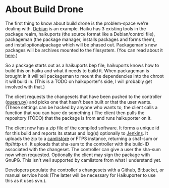 About Build Drone
==================

The first thing to know about build drone is the problem-space we're dealing with. [Debian](http://en.wikipedia.org/wiki/File:Debian-package-cycl.svg) is an example. Haiku has 3 existing tools in the package realm, haikuports (the source format like a Debian/control file), packageman (the package manager, installs packages and forms them), and installoptionalpackage which will be phased out. Packageman's new packages will be archives mounted to the filesystem. (You can read about it [here](http://dev.haiku-os.org/wiki/PackageManagement).)

So a package starts out as a haikuports bep file, haikuports knows how to build this on haiku and what it needs to build it. When packageman is brought in it will tell packageman to mount the dependencies into the chroot it will build in. (This is a TODO on haikuporter's side, I will probably get involved with that.)

The client requests the changesets that have been pushed to the controller ([queen.py](https://github.com/jrabbit/batisseur-planning/blob/master/builddrone/queen.py)) and picks one that hasn't been built or that the user wants. (These settings can be hacked by anyone who wants to, the client calls a function that you can have do something.) The client then pulls the repository (TODO) that the package is from and runs haikuporter on it.

The client now has a zip file of the compiled software. It forms a unique id for this build and reports its status and log(s) optionally to [Jenkins](http://jenkins-ci.org/). It uploads the zip to a [camlistore](http://camlistore.org/) or FTPS instance, returning a sha1-sum or ftp/http url. It uploads that sha-sum to the controller with the build-ID associated with the changeset. The controller can give a user the sha-sum now when requested. Optionally the client may sign the package with GnuPG. This isn't well supported by camlistore from what I understand yet.

Developers populate the controller's changesets with a Github, Bitbucket, or manual service hook (The latter will be necessary for Haikuporter to use this as it uses svn.). 